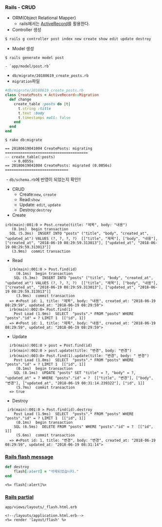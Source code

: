 ### Rails - CRUD

- ORM(Object Relational Mapper)
  - rails에서는 [ActiveRecord](https://guides.rorlab.org/active_record_basics.html)를 활용한다.
- Controller 생성

```console
$ rails g controller post index new create show edit update destroy
```

- Model 생성

```console
$ rails generate model post
```

 	- `app/model/post.rb`

- `db/migrate/20180619_create_posts.rb`
- `migration`파일

```ruby
#db/migrate/20180619_create_posts.rb
class CreatePosts < ActiveRecord::Migration
  def change
    create_table :posts do |t|
      t.string :title
      t.text :body
      t.timestamps null: false
    end
  end
end
```

```console
$ rake db:migrate

== 20180619041004 CreatePosts: migrating ======================================
-- create_table(:posts)
   -> 0.0055s
== 20180619041004 CreatePosts: migrated (0.0056s) =============================
```

​	- `db/schema.rb`에 반영이 되었는지 확인!!

- CRUD
  - Create:`new`, `create`
  - Read:`show`
  - Update: `edit`, `update`
  - Destroy:`destroy`
- Create

```console
irb(main):001:0 > Post.create(title: "제목", body: "내용")
   (0.1ms)  begin transaction
  SQL (5.3ms)  INSERT INTO "posts" ("title", "body", "created_at", "updated_at") VALUES (?, ?, ?, ?)  [["title", "제목"], ["body", "내용"], ["created_at", "2018-06-19 08:29:59.313013"], ["updated_at", "2018-06-19 08:29:59.313013"]]
   (3.9ms)  commit transaction
```

- Read

```console
  irb(main):001:0 > Post.find(id)
     (0.1ms)  begin transaction
    SQL (5.3ms)  INSERT INTO "posts" ("title", "body", "created_at", "updated_at") VALUES (?, ?, ?, ?)  [["title", "제목"], ["body", "내용"], ["created_at", "2018-06-19 08:29:59.313013"], ["updated_at", "2018-06-19 08:29:59.313013"]]
     (3.9ms)  commit transaction
  => #<Post id: 1, title: "제목", body: "내용", created_at: "2018-06-19 08:29:59", updated_at: "2018-06-19 08:29:59">
  irb(main):002:0> Post.find(1)
    Post Load (1.9ms)  SELECT  "posts".* FROM "posts" WHERE "posts"."id" = ? LIMIT 1  [["id", 1]]
  => #<Post id: 1, title: "제목", body: "내용", created_at: "2018-06-19 08:29:59", updated_at: "2018-06-19 08:29:59">
```

- Update

```console
  irb(main):001:0 > post = Post.find(id)
  irb(main):002:0 > post.update(title: "변경", body: "변경")
  irb(main):003:0> Post.find(1).update(title: "변경", body: " 변경")
    Post Load (1.8ms)  SELECT  "posts".* FROM "posts" WHERE "posts"."id" = ? LIMIT 1  [["id", 1]]
     (0.1ms)  begin transaction
    SQL (8.1ms)  UPDATE "posts" SET "title" = ?, "body" = ?, "updated_at" = ? WHERE "posts"."id" = ?  [["title", "변경"], ["body", "변경"], ["updated_at", "2018-06-19 08:31:14.239322"], ["id", 1]]
     (5.7ms)  commit transaction
  => true
```

- Destroy

```console
 irb(main):001:0 > Post.find(id).destroy
    Post Load (1.9ms)  SELECT  "posts".* FROM "posts" WHERE "posts"."id" = ? LIMIT 1  [["id", 1]]
     (0.1ms)  begin transaction
    SQL (6.5ms)  DELETE FROM "posts" WHERE "posts"."id" = ?  [["id", 1]]
     (5.6ms)  commit transaction
  => #<Post id: 1, title: "변경", body: "변경", created_at: "2018-06-19 08:29:59", updated_at: "2018-06-19 08:31:14">
```



### [Rails flash message](https://guides.rorlab.org/action_controller_overview.html#flash)

```ruby
def destroy
    flash[:alert] = "삭제되었습니다."
end
```

```erb
<%= flash[:alert]%>
```



### [Rails partial](https://guides.rorlab.org/layouts_and_rendering.html#%ED%8C%8C%EC%85%9C-partial-%EC%82%AC%EC%9A%A9%ED%95%98%EA%B8%B0)

`app/views/layouts/_flash.html.erb`

```erb
<!--/layouts/application.html.erb-->
<%= render 'layout/flash' %>
```

